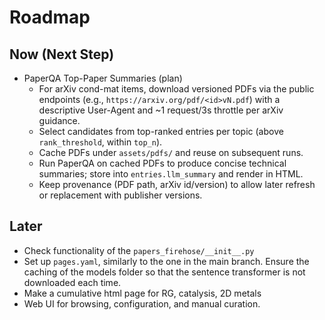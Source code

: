# Roadmap

## Now (Next Step)
  - PaperQA Top-Paper Summaries (plan)
    - For arXiv cond-mat items, download versioned PDFs via the public endpoints (e.g., `https://arxiv.org/pdf/<id>vN.pdf`) with a descriptive User-Agent and ~1 request/3s throttle per arXiv guidance.
    - Select candidates from top-ranked entries per topic (above `rank_threshold`, within `top_n`).
    - Cache PDFs under `assets/pdfs/` and reuse on subsequent runs.
    - Run PaperQA on cached PDFs to produce concise technical summaries; store into `entries.llm_summary` and render in HTML.
    - Keep provenance (PDF path, arXiv id/version) to allow later refresh or replacement with publisher versions.

## Later
- Check functionality of the `papers_firehose/__init__.py`
- Set up `pages.yaml`, similarly to the one in the main branch. Ensure the caching of the models folder so that the sentence transformer is not downloaded each time.
- Make a cumulative html page for RG, catalysis, 2D metals
- Web UI for browsing, configuration, and manual curation.

